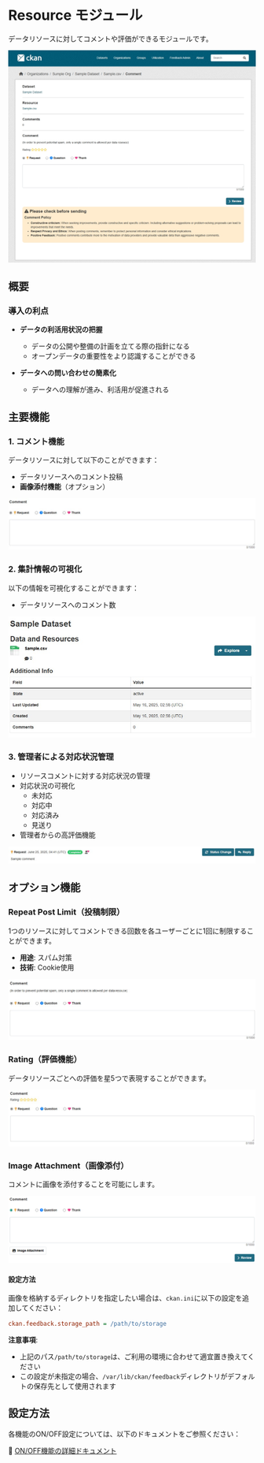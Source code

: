 # Resource モジュール

データリソースに対してコメントや評価ができるモジュールです。

![リソースコメント画面](../assets/resource_comment_10.jpg)

## 概要

### 導入の利点

* **データの利活用状況の把握**
  * データの公開や整備の計画を立てる際の指針になる
  * オープンデータの重要性をより認識することができる

* **データへの問い合わせの簡素化**
  * データへの理解が進み、利活用が促進される

## 主要機能

### 1. コメント機能

データリソースに対して以下のことができます：
* データリソースへのコメント投稿
* **画像添付機能**（オプション）

![コメント機能](../assets/resource_comment_20.jpg)

### 2. 集計情報の可視化

以下の情報を可視化することができます：
* データリソースへのコメント数

![コメント数の可視化](../assets/resource_comment_50.jpg)

### 3. 管理者による対応状況管理

* リソースコメントに対する対応状況の管理
* 対応状況の可視化
  * 未対応
  * 対応中
  * 対応済み
  * 見送り
* 管理者からの高評価機能

![ステータス管理](../assets/resource_comment_60.jpg)

## オプション機能

### Repeat Post Limit（投稿制限）

1つのリソースに対してコメントできる回数を各ユーザーごとに1回に制限することができます。

* **用途**: スパム対策
* **技術**: Cookie使用

![コメント投稿制限機能](../assets/resource_comment_30.jpg)

### Rating（評価機能）

データリソースごとへの評価を星5つで表現することができます。

![評価機能](../assets/resource_comment_40.jpg)

### Image Attachment（画像添付）

コメントに画像を添付することを可能にします。

![画像添付](../assets/resource_comment_70.jpg)

#### 設定方法

画像を格納するディレクトリを指定したい場合は、`ckan.ini`に以下の設定を追加してください：

```ini
ckan.feedback.storage_path = /path/to/storage
```

**注意事項**:
* 上記のパス`/path/to/storage`は、ご利用の環境に合わせて適宜置き換えてください
* この設定が未指定の場合、`/var/lib/ckan/feedback`ディレクトリがデフォルトの保存先として使用されます

## 設定方法

各機能のON/OFF設定については、以下のドキュメントをご参照ください：

📖 [ON/OFF機能の詳細ドキュメント](./switch_function.md)
